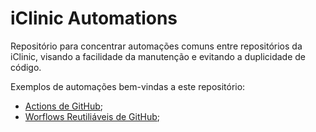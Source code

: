 # iClinic Automations

Repositório para concentrar automações comuns entre repositórios da iClinic, visando a facilidade da manutenção e evitando a duplicidade de código.

Exemplos de automações bem-vindas a este repositório:

- [Actions de GitHub](https://docs.github.com/en/actions);
- [Worflows Reutiliáveis de GitHub](https://docs.github.com/en/actions/using-workflows/reusing-workflows);
